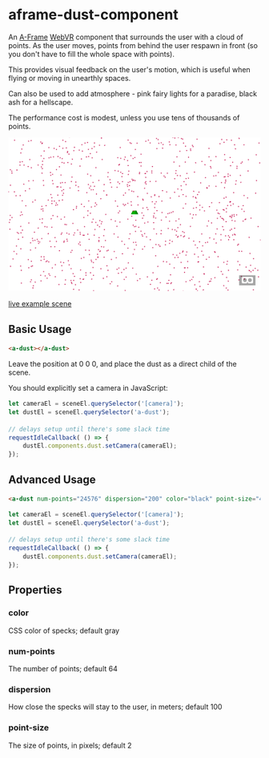 aframe-dust-component
===

An [A-Frame](https://aframe.io) [WebVR](https://webvr.info/) component that surrounds the user
with a cloud of points. 
As the user moves, points from behind the user respawn in front
(so you don't have to fill the whole space with points).

This provides visual feedback on the user's motion, which is useful when flying or
moving in unearthly spaces.

Can also be used to add atmosphere - pink fairy lights for a paradise,
black ash for a hellscape.

The performance cost is modest, unless you use tens of thousands of points.

![sample screenshot](sample.png)

[live example scene](https://dougreeder.github.io/aframe-dust-component/example.html)


Basic Usage
---
```html
<a-dust></a-dust>
```
Leave the position at 0 0 0, and place the dust as a direct child of the scene.

You should explicitly set a camera in JavaScript:
```javascript
let cameraEl = sceneEl.querySelector('[camera]');
let dustEl = sceneEl.querySelector('a-dust');

// delays setup until there's some slack time
requestIdleCallback( () => {
	dustEl.components.dust.setCamera(cameraEl);
});

```


Advanced Usage
---
```html
<a-dust num-points="24576" dispersion="200" color="black" point-size="4"></a-dust>
```

```javascript
let cameraEl = sceneEl.querySelector('[camera]');
let dustEl = sceneEl.querySelector('a-dust');

// delays setup until there's some slack time
requestIdleCallback( () => {
	dustEl.components.dust.setCamera(cameraEl);
});

```

Properties
---

### color
CSS color of specks; default gray

### num-points
The number of points; default 64

### dispersion
How close the specks will stay to the user, in meters; default 100

### point-size
The size of points, in pixels; default 2
